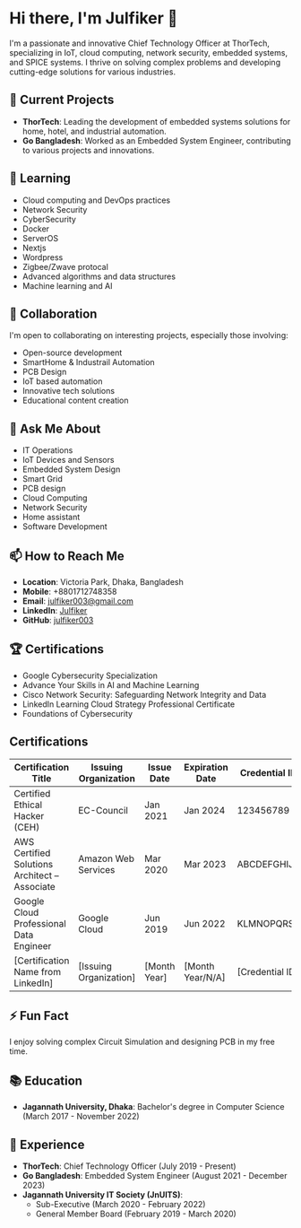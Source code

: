# Hi there, I'm Julfiker 👋

I'm a passionate and innovative Chief Technology Officer at ThorTech, specializing in IoT, cloud computing, network security, embedded systems, and SPICE systems. I thrive on solving complex problems and developing cutting-edge solutions for various industries.

## 🔭 Current Projects
- **ThorTech**: Leading the development of embedded systems solutions for home, hotel, and industrial automation.
- **Go Bangladesh**: Worked as an Embedded System Engineer, contributing to various projects and innovations.

## 🌱 Learning
- Cloud computing and DevOps practices
- Network Security
- CyberSecurity
- Docker
- ServerOS
- Nextjs
- Wordpress
- Zigbee/Zwave protocal
- Advanced algorithms and data structures
- Machine learning and AI

## 👯 Collaboration
I'm open to collaborating on interesting projects, especially those involving:
- Open-source development
- SmartHome & Industrail Automation
- PCB Design
- IoT based automation
- Innovative tech solutions
- Educational content creation

## 💬 Ask Me About
- IT Operations
- IoT Devices and Sensors
- Embedded System Design
- Smart Grid
- PCB design
- Cloud Computing
- Network Security
- Home assistant 
- Software Development

## 📫 How to Reach Me
- **Location**: Victoria Park, Dhaka, Bangladesh
- **Mobile**: +8801712748358
- **Email**: julfiker003@gmail.com
- **LinkedIn**: [Julfiker](https://www.linkedin.com/in/julfiker003)
- **GitHub**: [julfiker003](https://github.com/julfiker003)

## 🏆 Certifications
- Google Cybersecurity Specialization
- Advance Your Skills in AI and Machine Learning
- Cisco Network Security: Safeguarding Network Integrity and Data
- LinkedIn Learning Cloud Strategy Professional Certificate
- Foundations of Cybersecurity

## Certifications

| Certification Title                               | Issuing Organization      | Issue Date  | Expiration Date | Credential ID | Credential URL           |
|---------------------------------------------------|---------------------------|-------------|-----------------|---------------|--------------------------|
| Certified Ethical Hacker (CEH)                    | EC-Council                | Jan 2021    | Jan 2024        | 123456789     | [View Credential](#)     |
| AWS Certified Solutions Architect – Associate     | Amazon Web Services       | Mar 2020    | Mar 2023        | ABCDEFGHIJ    | [View Credential](#)     |
| Google Cloud Professional Data Engineer           | Google Cloud              | Jun 2019    | Jun 2022        | KLMNOPQRST    | [View Credential](#)     |
| [Certification Name from LinkedIn]                | [Issuing Organization]    | [Month Year]| [Month Year/N/A]| [Credential ID]| [View Credential](#)     |


## ⚡ Fun Fact
I enjoy solving complex Circuit Simulation and designing PCB in my free time.

## 📚 Education
- **Jagannath University, Dhaka**: Bachelor's degree in Computer Science (March 2017 - November 2022)

## 💼 Experience
- **ThorTech**: Chief Technology Officer (July 2019 - Present)
- **Go Bangladesh**: Embedded System Engineer (August 2021 - December 2023)
- **Jagannath University IT Society (JnUITS)**:
  - Sub-Executive (March 2020 - February 2022)
  - General Member Board (February 2019 - March 2020)

